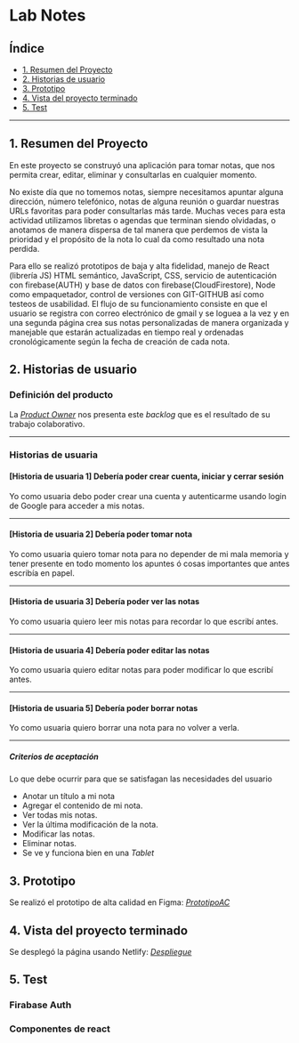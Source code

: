 # Lab Notes

## Índice

* [1. Resumen del Proyecto](#1-resumen-del-proyecto)
* [2. Historias de usuario](#2-historias-de-usuario)
* [3. Prototipo](#3-prototipo)
* [4. Vista del proyecto terminado](#4-vista-final)
* [5. Test](#5-test)

***


## 1. Resumen del Proyecto

En este proyecto se construyó una aplicación para tomar notas, que nos permita
crear, editar, eliminar y consultarlas en cualquier momento.

No existe día que no tomemos notas, siempre necesitamos apuntar alguna dirección, número telefónico, notas de alguna reunión o guardar nuestras URLs favoritas para poder consultarlas más tarde. Muchas veces para esta actividad utilizamos libretas o agendas que terminan siendo olvidadas, o anotamos de manera dispersa de tal manera que perdemos de vista la prioridad y el propósito de la nota lo cual da como resultado una nota perdida.

 Para ello se realizó prototipos de baja y alta fidelidad, manejo de React (librería JS) HTML semántico, JavaScript, CSS, servicio de autenticación con firebase(AUTH) y base de datos con firebase(CloudFirestore), Node como empaquetador, control de versiones con GIT-GITHUB así como testeos de usabilidad. El flujo de su funcionamiento consiste en que el usuario se registra con correo electrónico de gmail y se loguea a la vez y en una segunda página crea sus notas personalizadas de manera organizada y manejable que estarán actualizadas en tiempo real y ordenadas cronológicamente según la fecha de creación de cada nota.


## 2. Historias de usuario

### Definición del producto

La [_Product Owner_](https://youtu.be/r2hU7MVIzxs) nos presenta este _backlog_
que es el resultado de su trabajo colaborativo.

***

### Historias de usuaria

#### [Historia de usuaria 1] Debería poder crear cuenta, iniciar y cerrar sesión

Yo como usuaria debo poder crear una cuenta y autenticarme usando login de
Google para acceder a mis notas.

***

#### [Historia de usuaria 2] Debería poder tomar nota

Yo como usuaria quiero tomar nota para no depender de mi mala
memoria y tener presente en todo momento los apuntes ó cosas importantes que
antes escribía en papel.

***

#### [Historia de usuaria 3] Debería poder ver las notas

Yo como usuaria quiero leer mis notas para recordar lo que escribí
antes.

***

#### [Historia de usuaria 4] Debería poder editar las notas

Yo como usuaria quiero editar notas para poder modificar lo que
escribí antes.

***

#### [Historia de usuaria 5] Debería poder borrar notas

Yo como usuaria quiero borrar una nota para no volver a verla.

***

##### Criterios de aceptación

Lo que debe ocurrir para que se satisfagan las necesidades del usuario

* Anotar un título a mi nota
* Agregar el contenido de mi nota.
* Ver todas mis notas.
* Ver la última modificación de la nota.
* Modificar las notas.
* Eliminar notas.
* Se ve y funciona bien en una _Tablet_



## 3. Prototipo

Se realizó el prototipo de alta calidad en Figma: [_PrototipoAC_](https://www.figma.com/file/KW9hps9oigw7jySRwmIojP/RemindMe?node-id=0%3A1&t=3z5stkA72GxY7I5G-0)


## 4. Vista del proyecto terminado

Se desplegó la página usando Netlify: [_Despliegue_](https://symphonious-moonbeam-4bab46.netlify.app/)



## 5. Test


### Firabase Auth



### Componentes de react


